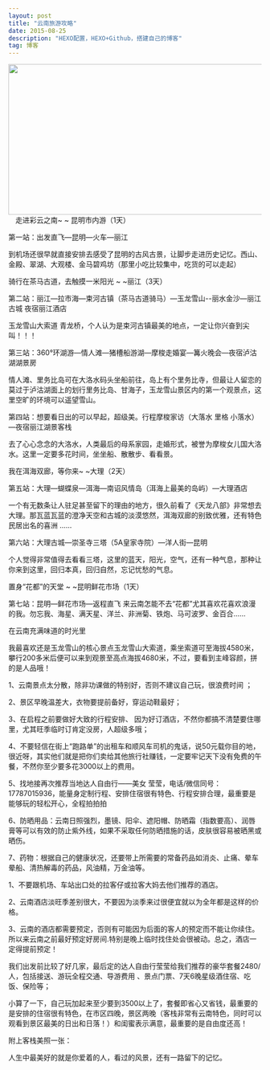 ```yaml
---
layout: post
title: "云南旅游攻略"
date: 2015-08-25 
description: "HEXO配置，HEXO+Github，搭建自己的博客"
tag: 博客 
---   
```

<div>
 <img src="http://gss0.baidu.com/94o3dSag_xI4khGko9WTAnF6hhy/lvpics/h=800/sign=3da1b9b82b34349b6b066385f9eb1521/4ec2d5628535e5ddff9dfd7d75c6a7efcf1b62da.jpg" width="600px" height="300px">
           </div>
　走进彩云之南~ ~ 昆明市内游（1天） 

第一站：出发直飞—昆明—火车—丽江 

到机场还很早就直接安排去感受了昆明的古风古景，让脚步走进历史记忆。西山、金殿、翠湖、大观楼、金马碧鸡坊（那里小吃比较集中，吃货的可以走起） 

骑行在茶马古道，去触摸一米阳光 ~ ~丽江（3天） 

第二站：丽江—拉市海—束河古镇（茶马古道骑马）—玉龙雪山--丽水金沙—丽江古城 夜宿丽江酒店 

玉龙雪山大索道 青龙桥，个人认为是束河古镇最美的地点，一定让你兴奋到尖叫！！！ 

第三站：360°环湖游—情人滩—猪槽船游湖—摩梭走婚宴—篝火晚会—夜宿泸沽湖湖景房 

情人滩、里务比岛可在大洛水码头坐船前往，岛上有个里务比寺，但最让人留恋的莫过于泸沽湖面上的划行里务比岛、甘海子，玉龙雪山景区内的第一个观景点，这里空旷的环境可以遥望雪山。 

第四站：想要看日出的可以早起，超级美。行程摩梭家访（大落水 里格 小落水）—夜宿丽江湖景客栈 

去了心心念念的大洛水，人类最后的母系家园，走婚形式，被誉为摩梭女儿国大洛水。这里一定要多花时间，坐坐船、散散步、看看景。 

我在洱海双廊，等你来~ ~大理（2天） 

第五站：大理—蝴蝶泉—洱海—南诏风情岛（洱海上最美的岛屿）—大理酒店 

一个有无数条让人驻足甚至留下的理由的地方，很久前看了《天龙八部》非常想去大理。那瓦蓝瓦蓝的澄净天空和古城的淡漠悠然，洱海双廊的别致优雅，还有特色民居出名的喜洲 ...... 

第六站：大理古城—崇圣寺三塔（5A皇家寺院）—洋人街—昆明 

个人觉得非常值得去看看三塔，这里的蓝天，阳光，空气，还有一种气息，那种让你来到这里，回归本真，回归自然，忘记忧愁的气息。 

置身“花都”的天堂 ~ ~昆明鲜花市场（1天） 

第七站：昆明—鲜花市场—返程直飞
 来云南怎能不去“花都”尤其喜欢花喜欢浪漫的我。勿忘我、海星、满天星、洋兰、非洲菊、铁炮、马可波罗、金百合...... 


在云南充满味道的时光里 

 

 

 

我最喜欢还是玉龙雪山的核心景点玉龙雪山大索道，乘坐索道可至海拔4580米，攀行200多米后便可以来到观景至高点海拔4680米，不过，要看到主峰容颜，拼的是人品哦！ 

 


1、云南景点太分散，除非功课做的特别好，否则不建议自己玩，很浪费时间 ； 

2、景区早晚温差大，衣物要提前备好，穿运动鞋最好； 

3、在启程之前要做好大致的行程安排、 因为好订酒店，不然你都搞不清楚要住哪里，尤其旺季临时订肯定没房，人超级多哦； 

4、不要轻信在街上“跑路单”的出租车和顺风车司机的鬼话，说50元载你目的地，很近呀，其实他们就是把你们卖给其他旅行社赚钱，一定要牢记天下没有免费的午餐，不然你至少要多花3000以上的费用。 

5、找地接再次推荐当地达人自由行——美女 莹莹，电话/微信同号：17787015936，能量身定制行程、安排住宿很有特色、行程安排合理，最重要是能够玩的轻松开心，全程拍拍拍 

6、防晒用品：云南日照强烈，墨镜、阳伞、遮阳帽、防晒霜（指数要高）、润唇膏等可以有效的防止紫外线，如果不采取任何防晒措施的话，皮肤很容易被晒黑或晒伤。 

7、药物：根据自己的健康状况，还要带上所需要的常备药品如消炎、止痛、晕车晕船、清热解毒的药品，风油精，万金油等。 


 

1、不要跟机场、车站出口处的拉客仔或拉客大妈去他们推荐的酒店。 

2、云南酒店淡旺季差别很大，不要因为淡季来过很便宜就以为全年都是这样的价格。 

3、云南的酒店都需要预定，否则有可能因为后面的客人的预定而不能让你续住。所以来云南之前最好预定好房间.特别是晚上临时找住处会很被动。总之，酒店一定得提前预定！ 

我们出发前比较了好几家，最后定的达人自由行莹莹给我们推荐的豪华套餐2480/人，包括接送、游玩全程交通、导游费用 、景点门票、7天6晚星级酒住宿、吃饭、保险等； 

小算了一下，自己玩加起来至少要到3500以上了，套餐即省心又省钱，最重要的是安排的住宿很有特色，在市区四晚，景区两晚（客栈非常有云南特色，同时可以观看到景区最美的日出和日落！）和闺蜜表示满意，最重要的是自由度还高！ 

附上客栈美照一张： 

 




人生中最美好的就是你爱着的人，看过的风景，还有一路留下的记忆。 
